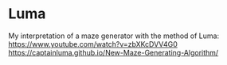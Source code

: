 # Luma
My interpretation of a maze generator with the method of Luma: https://www.youtube.com/watch?v=zbXKcDVV4G0 https://captainluma.github.io/New-Maze-Generating-Algorithm/
